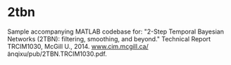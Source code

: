 2tbn
====

Sample accompanying MATLAB codebase for: "2-Step Temporal Bayesian Networks (2TBN): filtering, smoothing, and beyond." Technical Report TRCIM1030, McGill U., 2014. www.cim.mcgill.ca/  ̃anqixu/pub/2TBN.TRCIM1030.pdf.

